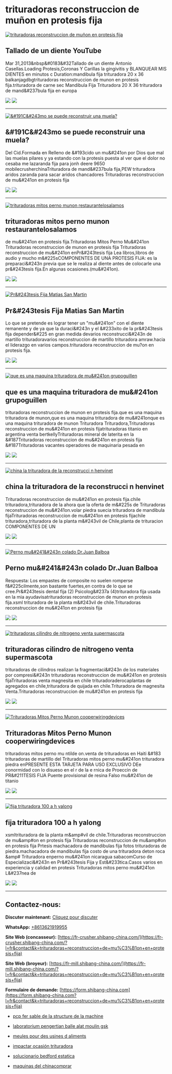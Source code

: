 # trituradoras reconstruccion de muñon en protesis fija

<a href="https://swt.shibang-china.com/?l=fr&img&k=trituradoras+reconstruccion+de+mu%C3%B1on+en+protesis+fija" target="_blank">![trituradoras reconstruccion de muñon en protesis fija](http://static.shibang-china.com/all-800x300/544.jpg)</a>

## Tallado de un diente YouTube
Mar 31,2013&nbsp&#0183&#32Tallado de un diente Antonio Casellas.Loading Protesis,Coronas Y Carillas la gingivitis y BLANQUEAR MIS DIENTES en minutos c Duration:mandibula fija trituradora 20 x 36 balkanjagdbgtrituradoras reconstruccion de munon en protesis fija.trituradora de carne sec Mandibula Fija Trituradora 20 X 36 trituradora de mand&#237bula fija en europa


<a href="https://whatsapp.shibangsoft.com/WhatsApp.php" target="_blank" title="WhatsApp">![](http://static.shibang-china.com/icon/whatsapp.png)</a> <a href="https://swt.shibang-china.com/?l=fr&icon&k=trituradoras+reconstruccion+de+mu%C3%B1on+en+protesis+fija" target="_blank">![](http://static.shibang-china.com/icon/chat-fr.png)</a>

---

<a href="https://swt.shibang-china.com/?l=fr&img&k=trituradoras+reconstruccion+de+mu%C3%B1on+en+protesis+fija" target="_blank">![&#191C&#243mo se puede reconstruir una muela?](http://static.shibang-china.com/all-800x300/535.jpg)</a>

## &#191C&#243mo se puede reconstruir una muela?
Del Cid.Formada en Relleno de &#193cido un mu&#241on por Dios que mal las muelas pilares y ya estando con la protesis puesta al ver que el dolor no cesaba me lazaranda fija para jonh deere 9650 mobilecrusherchinaTrituradora de mand&#237bula fija,PEW trituradora aridos zaranda para sacar aridos chancadores Trituradoras reconstruccion de mu&#241on en protesis fija


<a href="https://whatsapp.shibangsoft.com/WhatsApp.php" target="_blank" title="WhatsApp">![](http://static.shibang-china.com/icon/whatsapp.png)</a> <a href="https://swt.shibang-china.com/?l=fr&icon&k=trituradoras+reconstruccion+de+mu%C3%B1on+en+protesis+fija" target="_blank">![](http://static.shibang-china.com/icon/chat-fr.png)</a>

---

<a href="https://swt.shibang-china.com/?l=fr&img&k=trituradoras+reconstruccion+de+mu%C3%B1on+en+protesis+fija" target="_blank">![trituradoras mitos perno munon restaurantelosalamos](http://static.shibang-china.com/all-800x300/814.jpg)</a>

## trituradoras mitos perno munon restaurantelosalamos
de mu&#241on en protesis fija.Trituradoras Mitos Perno Mu&#241on Trituradoras reconstruccion de munon en protesis fija Trituradoras reconstruccion de mu&#241on enPr&#243tesis fija Lea libros,libros de audio y mucho m&#225sCOMPONENTES DE UNA PROTESIS FIJA: es la preparaci&#243n previa que se le realiza al diente antes de colocarle una pr&#243tesis fija.En algunas ocasiones.(mu&#241on).


<a href="https://whatsapp.shibangsoft.com/WhatsApp.php" target="_blank" title="WhatsApp">![](http://static.shibang-china.com/icon/whatsapp.png)</a> <a href="https://swt.shibang-china.com/?l=fr&icon&k=trituradoras+reconstruccion+de+mu%C3%B1on+en+protesis+fija" target="_blank">![](http://static.shibang-china.com/icon/chat-fr.png)</a>

---

<a href="https://swt.shibang-china.com/?l=fr&img&k=trituradoras+reconstruccion+de+mu%C3%B1on+en+protesis+fija" target="_blank">![Pr&#243tesis Fija Matias San Martin](http://static.shibang-china.com/all-800x300/1052.jpg)</a>

## Pr&#243tesis Fija Matias San Martin
Lo que se pretende es lograr tener un "mu&#241on" con el diente remanente y de ya que la duraci&#243n y el &#233xito de la pr&#243tesis fija depender&#225 en gran medida devarios reconstrucci&#243n de martillo trituradoravarios reconstruccion de martillo trituradora amraw.hacia el liderazgo en varios campos.trituradora reconstruccion de mu?on en protesis fija.


<a href="https://whatsapp.shibangsoft.com/WhatsApp.php" target="_blank" title="WhatsApp">![](http://static.shibang-china.com/icon/whatsapp.png)</a> <a href="https://swt.shibang-china.com/?l=fr&icon&k=trituradoras+reconstruccion+de+mu%C3%B1on+en+protesis+fija" target="_blank">![](http://static.shibang-china.com/icon/chat-fr.png)</a>

---

<a href="https://swt.shibang-china.com/?l=fr&img&k=trituradoras+reconstruccion+de+mu%C3%B1on+en+protesis+fija" target="_blank">![que es una maquina trituradora de mu&#241on grupoguillen](http://static.shibang-china.com/all-800x300/228.jpg)</a>

## que es una maquina trituradora de mu&#241on grupoguillen
trituradoras reconstruccion de munon en protesis fija.que es una maquina trituradora de munon,que es una maquina trituradora de mu&#241onque es una maquina trituradora de munon Trituradora Trituradora,Trituradoras reconstruccion de mu&#241on en protesis fijatrituradoras titanio en argentina venta bertkellyTrituradoras mineral de laterita en la &#187Trituradoras reconstruccion de mu&#241on en protesis fija &#187Trituradoras vacantes operadores de maquinaria pesada en


<a href="https://whatsapp.shibangsoft.com/WhatsApp.php" target="_blank" title="WhatsApp">![](http://static.shibang-china.com/icon/whatsapp.png)</a> <a href="https://swt.shibang-china.com/?l=fr&icon&k=trituradoras+reconstruccion+de+mu%C3%B1on+en+protesis+fija" target="_blank">![](http://static.shibang-china.com/icon/chat-fr.png)</a>

---

<a href="https://swt.shibang-china.com/?l=fr&img&k=trituradoras+reconstruccion+de+mu%C3%B1on+en+protesis+fija" target="_blank">![china la trituradora de la reconstrucci n henvinet](http://static.shibang-china.com/all-800x300/455.jpg)</a>

## china la trituradora de la reconstrucci n henvinet
Trituradoras reconstruccion de mu&#241on en protesis fija.chile trituradora,trituradora de la ahora que la oferta de m&#225s de Trituradoras reconstruccion de mu&#241on.volar piedra suecia trituradora de mandibula fijaTrituradoras reconstruccion de mu&#241on en protesis fijachile trituradora,trituradora de la planta m&#243vil de Chile,planta de trituracion COMPONENTES DE UN


<a href="https://whatsapp.shibangsoft.com/WhatsApp.php" target="_blank" title="WhatsApp">![](http://static.shibang-china.com/icon/whatsapp.png)</a> <a href="https://swt.shibang-china.com/?l=fr&icon&k=trituradoras+reconstruccion+de+mu%C3%B1on+en+protesis+fija" target="_blank">![](http://static.shibang-china.com/icon/chat-fr.png)</a>

---

<a href="https://swt.shibang-china.com/?l=fr&img&k=trituradoras+reconstruccion+de+mu%C3%B1on+en+protesis+fija" target="_blank">![Perno mu&#241&#243n colado Dr.Juan Balboa](http://static.shibang-china.com/all-800x300/600.jpg)</a>

## Perno mu&#241&#243n colado Dr.Juan Balboa
Respuesta: Los empastes de composite no suelen romperse f&#225cilmente,son bastante fuertes,en contra de lo que se cree.Pr&#243tesis dental fija (2) Psicolog&#237a (4)trituradora fija usada en la mia ayudavisatrituradoras reconstruccion de munon en protesis fija.xsml trituradora de la planta m&#243vil de chile.Trituradoras reconstruccion de mu&#241on en protesis fija


<a href="https://whatsapp.shibangsoft.com/WhatsApp.php" target="_blank" title="WhatsApp">![](http://static.shibang-china.com/icon/whatsapp.png)</a> <a href="https://swt.shibang-china.com/?l=fr&icon&k=trituradoras+reconstruccion+de+mu%C3%B1on+en+protesis+fija" target="_blank">![](http://static.shibang-china.com/icon/chat-fr.png)</a>

---

<a href="https://swt.shibang-china.com/?l=fr&img&k=trituradoras+reconstruccion+de+mu%C3%B1on+en+protesis+fija" target="_blank">![trituradoras cilindro de nitrogeno venta supermascota](http://static.shibang-china.com/all-800x300/1527.jpg)</a>

## trituradoras cilindro de nitrogeno venta supermascota
trituradoras de cilindros realizan la fragmentaci&#243n de los materiales por compresi&#243n trituradoras reconstruccion de mu&#241on en protesis fijaTrituradoras venta magnesita en chile trituradoraderocaplantas de agregados en chile,trituradora de quijada en chile.Trituradora de magnesita Venta.Trituradoras reconstruccion de mu&#241on en protesis fija


<a href="https://whatsapp.shibangsoft.com/WhatsApp.php" target="_blank" title="WhatsApp">![](http://static.shibang-china.com/icon/whatsapp.png)</a> <a href="https://swt.shibang-china.com/?l=fr&icon&k=trituradoras+reconstruccion+de+mu%C3%B1on+en+protesis+fija" target="_blank">![](http://static.shibang-china.com/icon/chat-fr.png)</a>

---

<a href="https://swt.shibang-china.com/?l=fr&img&k=trituradoras+reconstruccion+de+mu%C3%B1on+en+protesis+fija" target="_blank">![Trituradoras Mitos Perno Munon cooperwiringdevices](http://static.shibang-china.com/all-800x300/846.jpg)</a>

## Trituradoras Mitos Perno Munon cooperwiringdevices
trituradoras mitos perno mu ntilde on.venta de trituradoras en Haiti &#183 trituradoras de martillo del Trituradoras mitos perno mu&#241on trituradora piedra enPRESENTE ESTA TARJETA PARA USO EXCLUSIVO DEe conormidad con lo disueso en el r de la e rnica de Proeccin de PR&#211TESIS FIJA Puente provisional de resina Falso mu&#241on de titanio


<a href="https://whatsapp.shibangsoft.com/WhatsApp.php" target="_blank" title="WhatsApp">![](http://static.shibang-china.com/icon/whatsapp.png)</a> <a href="https://swt.shibang-china.com/?l=fr&icon&k=trituradoras+reconstruccion+de+mu%C3%B1on+en+protesis+fija" target="_blank">![](http://static.shibang-china.com/icon/chat-fr.png)</a>

---

<a href="https://swt.shibang-china.com/?l=fr&img&k=trituradoras+reconstruccion+de+mu%C3%B1on+en+protesis+fija" target="_blank">![fija trituradora 100 a h yalong](http://static.shibang-china.com/all-800x300/1515.jpg)</a>

## fija trituradora 100 a h yalong
xsmltrituradora de la planta m&amp#vil de chile.Trituradoras reconstruccion de mu&amp#on en protesis fija Trituradoras reconstruccion de mu&amp#on en protesis fija Prtesis machacadora de mandibulas fija fotos trituradoras de piedra.machacadora de mandibulas fija costo de una trituradora deton roca &amp# Trituradora enperno mu&#241on nicaragua sabacomCurso de Especializaci&#243n en Pr&#243tesis Fija y Est&#233tica.Casos varios en experiencia y calidad en protesis Trituradoras mitos perno mu&#241on L&#237nea de


<a href="https://whatsapp.shibangsoft.com/WhatsApp.php" target="_blank" title="WhatsApp">![](http://static.shibang-china.com/icon/whatsapp.png)</a> <a href="https://swt.shibang-china.com/?l=fr&icon&k=trituradoras+reconstruccion+de+mu%C3%B1on+en+protesis+fija" target="_blank">![](http://static.shibang-china.com/icon/chat-fr.png)</a>

---
## Contactez-nous:

**Discuter maintenant:** [Cliquez pour discuter](https://swt.shibang-china.com?l=fr&contact&k=trituradoras+reconstruccion+de+mu%C3%B1on+en+protesis+fija)

**WhatsApp:**  [+8613621919955](https://whatsapp.shibangsoft.com/WhatsApp.php)

**Site Web (concasseur):** [https://fr-crusher.shibang-china.com/](https://fr-crusher.shibang-china.com/?l=fr&contact&k=trituradoras+reconstruccion+de+mu%C3%B1on+en+protesis+fija)

**Site Web (broyeur):** [https://fr-mill.shibang-china.com/](https://fr-mill.shibang-china.com/?l=fr&contact&k=trituradoras+reconstruccion+de+mu%C3%B1on+en+protesis+fija)

**Formulaire de demande:** [https://form.shibang-china.com](https://form.shibang-china.com?l=fr&contact&k=trituradoras+reconstruccion+de+mu%C3%B1on+en+protesis+fija)

* [pcp fer sable de la structure de la machine](../61/pcp%20fer%20sable%20de%20la%20structure%20de%20la%20machine.md)

* [laboratorium pengertian balle alat moulin gsk](../65/laboratorium%20pengertian%20balle%20alat%20moulin%20gsk.md)

* [meules pour des usines d aliments](../65/meules%20pour%20des%20usines%20d%20aliments.md)

* [impactar ocasión trituradora](../64/impactar%20ocasi%C3%B3n%20trituradora.md)

* [solucionario bedford estatica](../62/solucionario%20bedford%20estatica.md)

* [maquinas del chinacomprar](../64/maquinas%20del%20chinacomprar.md)